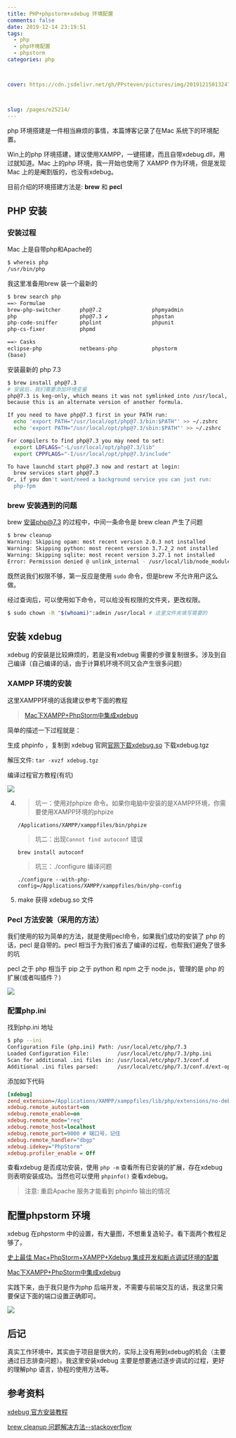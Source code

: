 ```yaml
---
title: PHP+phpstorm+xdebug 环境配置
comments: false
date: 2019-12-14 23:19:51
tags: 
  - php
  - php环境配置
  - phpstorm
categories: php



cover: https://cdn.jsdelivr.net/gh/PPsteven/pictures/img/20191215013247.png



slug: /pages/e25214/
---
```


php 环境搭建是一件相当麻烦的事情，本篇博客记录了在Mac 系统下的环境配置。

Win上的php 环境搭建，建议使用XAMPP，一键搭建，而且自带xdebug.dll，用过就知道。Mac 上的php 环境，我一开始也使用了 XAMPP 作为环境，但是发现Mac 上的是阉割版的，也没有xdebug。

目前介绍的环境搭建方法是: **brew** 和 **pecl** 

<!--more-->

## PHP 安装

### 安装过程

Mac 上是自带php和Apache的

```bash
$ whereis php
/usr/bin/php
```

我这里准备用brew 装一个最新的

```bash
$ brew search php
==> Formulae
brew-php-switcher      php@7.2                phpmyadmin
php                    php@7.3 ✔              phpstan
php-code-sniffer       phplint                phpunit
php-cs-fixer           phpmd

==> Casks
eclipse-php            netbeans-php           phpstorm
(base)
```

安装最新的 php 7.3

```bash
$ brew install php@7.3
# 安装后，我们需要添加环境变量
php@7.3 is keg-only, which means it was not symlinked into /usr/local,
because this is an alternate version of another formula.

If you need to have php@7.3 first in your PATH run:
  echo 'export PATH="/usr/local/opt/php@7.3/bin:$PATH"' >> ~/.zshrc
  echo 'export PATH="/usr/local/opt/php@7.3/sbin:$PATH"' >> ~/.zshrc

For compilers to find php@7.3 you may need to set:
  export LDFLAGS="-L/usr/local/opt/php@7.3/lib"
  export CPPFLAGS="-I/usr/local/opt/php@7.3/include"

To have launchd start php@7.3 now and restart at login:
  brew services start php@7.3
Or, if you don't want/need a background service you can just run:
  php-fpm
```

### brew 安装遇到的问题

brew 安装php@7.3 的过程中，中间一条命令是 brew clean 产生了问题

```bash
$ brew cleanup
Warning: Skipping opam: most recent version 2.0.3 not installed
Warning: Skipping python: most recent version 3.7.2_2 not installed
Warning: Skipping sqlite: most recent version 3.27.1 not installed
Error: Permission denied @ unlink_internal - /usr/local/lib/node_modules/@angular/cli/node_modules/.bin/in-install
```

既然说我们权限不够，第一反应是使用 `sudo` 命令，但是brew 不允许用户这么做。

经过查询后，可以使用如下命令，可以给没有权限的文件夹，更改权限。

```bash
$ sudo chown -R "$(whoami)":admin /usr/local # 这里文件夹填写需要的
```

## 安装 xdebug

xdebug 的安装是比较麻烦的，若是没有xdebug 需要的步骤复制很多。涉及到自己编译（自己编译的话，由于计算机环境不同又会产生很多问题）

### XAMPP 环境的安装

这里XAMPP环境的话我建议参考下面的教程

> [Mac下XAMPP+PhpStorm中集成xdebug](https://www.jianshu.com/p/d60ad942aa88)

简单的描述一下过程就是：

生成 phpinfo ，复制到 xdebug 官网[官网下载xdebug.so](https://link.jianshu.com/?t=https://xdebug.org/wizard.php) 下载xdebug.tgz

解压文件: `tar -xvzf xdebug.tgz`

编译过程官方教程(有坑)

![](https://cdn.jsdelivr.net/gh/PPsteven/pictures/img/20191215000634.png)

4. > 坑一：使用对phpize 命令。如果你电脑中安装的是XAMPP环境，你需要使用XAMPP环境的phpize

   `/Applications/XAMPP/xamppfiles/bin/phpize`

   > 坑二：出现`Cannot find autoconf` 错误 
   
   `brew install autoconf`

   > 坑三：./configure 编译问题
   
   `./configure --with-php-config=/Applications/XAMPP/xamppfiles/bin/php-config`
   
5. make 获得 xdebug.so 文件

### Pecl 方法安装（采用的方法）

我们使用的较为简单的方法，就是使用pecl命令，如果我们成功的安装了 php 的话，pecl 是自带的。pecl 相当于为我们省去了编译的过程，也帮我们避免了很多的坑

pecl 之于 php 相当于 pip 之于 python 和 npm 之于 node.js，管理的是 php 的扩展(或者叫插件？)

![](https://cdn.jsdelivr.net/gh/PPsteven/pictures/img/20191215001759.png)

### 配置php.ini

找到php.ini 地址

```bash
$ php --ini
Configuration File (php.ini) Path: /usr/local/etc/php/7.3
Loaded Configuration File:         /usr/local/etc/php/7.3/php.ini
Scan for additional .ini files in: /usr/local/etc/php/7.3/conf.d
Additional .ini files parsed:      /usr/local/etc/php/7.3/conf.d/ext-opcache.ini
```

添加如下代码

```ini
[xdebug]
zend_extension=/Applications/XAMPP/xamppfiles/lib/php/extensions/no-debug-non-zts-20160303/xdebug.so # xdebug 存放路径
xdebug.remote_autostart=on
xdebug.remote_enable=on
xdebug.remote_mode="req"
xdebug.remote_host=localhost
xdebug.remote_port=9000 # 端口号，记住
xdebug.remote_handler="dbgp"
xdebug.idekey="PhpStorm"
xdebug.profiler_enable = Off
```

查看xdebug 是否成功安装，使用 `php -m`  查看所有已安装的扩展，存在xdebug 则表明安装成功。当然也可以使用 `phpinfo()` 查看xdebug。

> 注意: 重启Apache 服务才能看到 phpinfo 输出的情况

## 配置phpstorm 环境

xdebug 在phpstorm 中的设置，有大量图，不想重复造轮子。看下面两个教程足够了。

[史上最佳 Mac+PhpStorm+XAMPP+Xdebug 集成开发和断点调试环境的配置](https://blog.csdn.net/u012338816/article/details/52243785)

[Mac下XAMPP+PhpStorm中集成xdebug](https://www.jianshu.com/p/d60ad942aa88)

实践下来，由于我只是作为php 后端开发，不需要与前端交互的话，我这里只需要保证下面的端口设置正确即可。

![](https://cdn.jsdelivr.net/gh/PPsteven/pictures/img/20191215013247.png)



## 后记

真实工作环境中，其实由于项目是很大的，实际上没有用到xdebug的机会（主要通过日志排查问题）。我这里安装xdebug 主要是想要通过逐步调试的过程，更好的理解php 语言，协程的使用方法等。

## 参考资料

[xdebug 官方安装教程](https://xdebug.org/docs/install#1)

[brew cleanup 问题解决方法--stackoverflow](https://stackoverflow.com/questions/54682876/brew-cleanup-error-permission-denied-unlink-internal) 